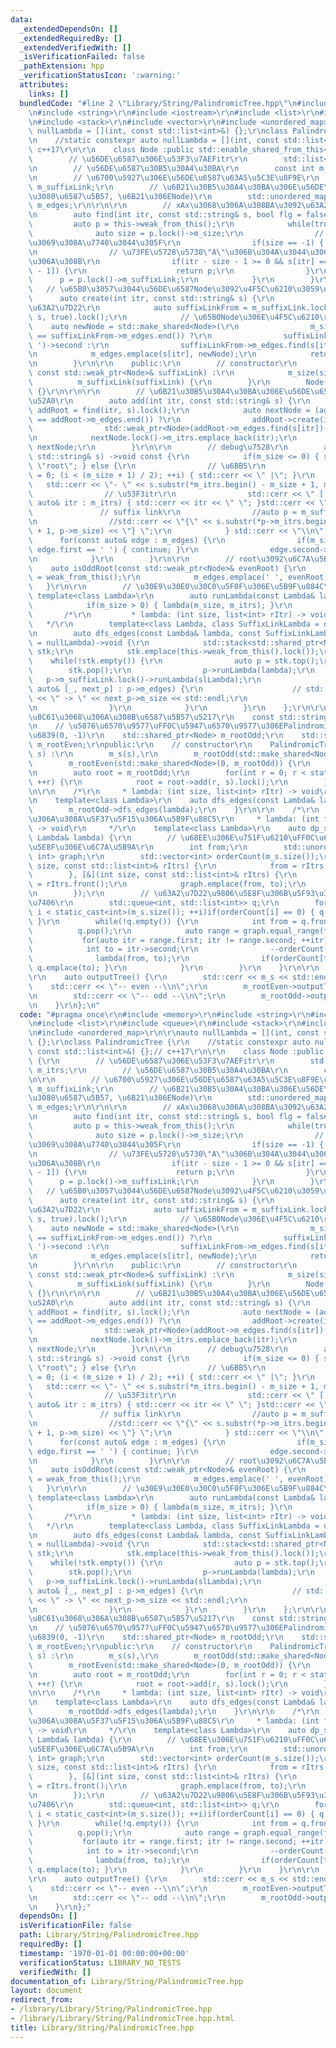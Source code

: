 ```yaml
---
data:
  _extendedDependsOn: []
  _extendedRequiredBy: []
  _extendedVerifiedWith: []
  _isVerificationFailed: false
  _pathExtension: hpp
  _verificationStatusIcon: ':warning:'
  attributes:
    links: []
  bundledCode: "#line 2 \"Library/String/PalindromicTree.hpp\"\n#include <memory>\r\
    \n#include <string>\r\n#include <iostream>\r\n#include <list>\r\n#include <queue>\r\
    \n#include <stack>\r\n#include <vector>\r\n#include <unordered_map>\r\n\r\nauto\
    \ nullLambda = [](int, const std::list<int>&) {};\r\nclass PalindromicTree {\r\
    \n    //static constexpr auto nullLambda = [](int, const std::list<int>&) {};//\
    \ c++17\r\n\r\n    class Node :public std::enable_shared_from_this<Node> {\r\n\
    \        // \u56DE\u6587\u306E\u53F3\u7AEFitr\r\n        std::list<int> m_itrs;\r\
    \n        // \u56DE\u6587\u30B5\u30A4\u30BA\r\n        const int m_size;\r\n\r\
    \n        // \u6700\u5927\u306E\u56DE\u6587\u63A5\u5C3E\u8F9E\r\n        std::weak_ptr<Node>\
    \ m_suffixLink;\r\n        // \u6B21\u30B5\u30A4\u30BA\u306E\u56DE\u6587(\u56F2\
    \u3080\u6587\u5B57, \u6B21\u306ENode)\r\n        std::unordered_map<char, std::shared_ptr<Node>>\
    \ m_edges;\r\n\r\n\r\n        // xAx\u3068\u306A\u308BA\u3092\u63A2\u3059(x=str[itr])\r\
    \n        auto find(int itr, const std::string& s, bool flg = false) {\r\n   \
    \         auto p = this->weak_from_this();\r\n            while(true) {\r\n  \
    \              auto size = p.lock()->m_size;\r\n                // root\u306B\u305F\
    \u3069\u308A\u7740\u3044\u305F\r\n                if(size == -1) { return p; }\r\
    \n                // \u73FE\u5728\u5730\"A\"\u306B\u304A\u3044\u3066\"xAx\"\u3068\
    \u306A\u308B\r\n                if(itr - size - 1 >= 0 && s[itr] == s[itr - size\
    \ - 1]) {\r\n                    return p;\r\n                }\r\n          \
    \      p = p.lock()->m_suffixLink;\r\n            }\r\n        }\r\n\r\n     \
    \   // \u65B0\u3057\u3044\u56DE\u6587Node\u3092\u4F5C\u6210\u3059\u308B\r\n  \
    \      auto create(int itr, const std::string& s) {\r\n            // suffixLink\u306E\
    \u63A2\u7D22\r\n            auto suffixLinkFrom = m_suffixLink.lock()/*->m_suffixLink.lock()*/->find(itr,\
    \ s, true).lock();\r\n            // \u65B0Node\u306E\u4F5C\u6210\r\n        \
    \    auto newNode = std::make_shared<Node>(\r\n                m_size + 2, (suffixLinkFrom->m_edges.find(s[itr])\
    \ == suffixLinkFrom->m_edges.end()) ?\r\n                suffixLinkFrom->m_edges.find('\
    \ ')->second :\r\n                suffixLinkFrom->m_edges.find(s[itr])->second);\r\
    \n            m_edges.emplace(s[itr], newNode);\r\n            return std::weak_ptr<Node>(newNode);\r\
    \n        }\r\n\r\n    public:\r\n        // constructor\r\n        Node(int size,\
    \ const std::weak_ptr<Node>& suffixLink) :\r\n            m_size(size),\r\n  \
    \          m_suffixLink(suffixLink) {\r\n        }\r\n        Node() :m_size(-1)\
    \ {}\r\n\r\n\r\n        // \u6B21\u30B5\u30A4\u30BA\u306E\u56DE\u6587\u3092\u8FFD\
    \u52A0\r\n        auto add(int itr, const std::string& s) {\r\n            auto\
    \ addRoot = find(itr, s).lock();\r\n            auto nextNode = (addRoot->m_edges.find(s[itr])\
    \ == addRoot->m_edges.end()) ?\r\n                addRoot->create(itr, s) :\r\n\
    \                std::weak_ptr<Node>(addRoot->m_edges.find(s[itr])->second);\r\
    \n            nextNode.lock()->m_itrs.emplace_back(itr);\r\n            return\
    \ nextNode;\r\n        }\r\n\r\n        // debug\u7528\r\n        auto outputTree(const\
    \ std::string& s) ->void const {\r\n            if(m_size <= 0) { std::cerr <<\
    \ \"root\"; } else {\r\n                // \u6BB5\r\n                for(int i\
    \ = 0; (i < (m_size + 1) / 2); ++i) { std::cerr << \" |\"; }\r\n             \
    \   std::cerr << \"- \" << s.substr(*m_itrs.begin() - m_size + 1, m_size);\r\n\
    \                // \u53F3itr\r\n                std::cerr << \" [ \"; for(const\
    \ auto& itr : m_itrs) { std::cerr << itr << \" \"; }std::cerr << \"] \";\r\n \
    \               // suffix link\r\n                //auto p = m_suffixLink.lock();\r\
    \n                //std::cerr << \"{\" << s.substr(*p->m_itrs.begin() - p->m_size\
    \ + 1, p->m_size) << \"} \";\r\n            } std::cerr << \"\\n\";\r\n      \
    \      for(const auto& edge : m_edges) {\r\n                if(m_size == -1 &&\
    \ edge.first == ' ') { continue; }\r\n                edge.second->outputTree(s);\r\
    \n            }\r\n        }\r\n\r\n        // root\u3092\u6C7A\u5B9A\r\n    \
    \    auto isOddRoot(const std::weak_ptr<Node>& evenRoot) {\r\n            m_suffixLink\
    \ = weak_from_this();\r\n            m_edges.emplace(' ', evenRoot);\r\n     \
    \   }\r\n\r\n        // \u30E9\u30E0\u30C0\u5F0F\u306E\u5B9F\u884C\r\n       \
    \ template<class Lambda>\r\n        auto runLambda(const Lambda& lambda) {\r\n\
    \            if(m_size > 0) { lambda(m_size, m_itrs); }\r\n        }\r\n\r\n \
    \       /*\r\n         * lambda: (int size, list<int> rItr) -> void\r\n      \
    \   */\r\n        template<class Lambda, class SuffixLinkLambda = decltype(nullLambda)>\r\
    \n        auto dfs_edges(const Lambda& lambda, const SuffixLinkLambda& slLambda\
    \ = nullLambda)->void {\r\n            std::stack<std::shared_ptr<Node>, std::vector<std::shared_ptr<Node>>>\
    \ stk;\r\n            stk.emplace(this->weak_from_this().lock());\r\n        \
    \    while(!stk.empty()) {\r\n                auto p = stk.top();\r\n        \
    \        stk.pop();\r\n                p->runLambda(lambda);\r\n             \
    \   p->m_suffixLink.lock()->runLambda(slLambda);\r\n                for(const\
    \ auto& [_, next_p] : p->m_edges) {\r\n                    // std::cerr << p->m_size\
    \ << \" -> \" << next_p->m_size << std::endl;\r\n                    stk.emplace(next_p);\r\
    \n                }\r\n            }\r\n        }\r\n    };\r\n\r\n    // \u5BFE\
    \u8C61\u3068\u306A\u308B\u6587\u5B57\u5217\r\n    const std::string m_s;\r\n\r\
    \n    // \u5076\u6570\u9577\uFF0C\u5947\u6570\u9577\u306EPalindromicTree\u306E\
    \u6839(0, -1)\r\n    std::shared_ptr<Node> m_rootOdd;\r\n    std::shared_ptr<Node>\
    \ m_rootEven;\r\npublic:\r\n    // constructor\r\n    PalindromicTree(const std::string&\
    \ s) :\r\n        m_s(s),\r\n        m_rootOdd(std::make_shared<Node>()),\r\n\
    \        m_rootEven(std::make_shared<Node>(0, m_rootOdd)) {\r\n        m_rootOdd->isOddRoot(m_rootEven);\r\
    \n        auto root = m_rootOdd;\r\n        for(int r = 0; r < static_cast<int>(s.size());\
    \ ++r) {\r\n            root = root->add(r, s).lock();\r\n        }\r\n    }\r\
    \n\r\n    /*\r\n     * lambda: (int size, list<int> rItr) -> void\r\n     */\r\
    \n    template<class Lambda>\r\n    auto dfs_edges(const Lambda& lambda) {\r\n\
    \        m_rootOdd->dfs_edges(lambda);\r\n    }\r\n\r\n    /*\r\n     * \u304B\
    \u306A\u308A\u5F37\u5F15\u306A\u5B9F\u88C5\r\n     * lambda: (int from, int to)\
    \ -> void\r\n     */\r\n    template<class Lambda>\r\n    auto dp_suffixLink(const\
    \ Lambda& lambda) {\r\n        // \u68EE\u306E\u751F\u6210\uFF0C\u63A2\u7D22\u9806\
    \u5E8F\u306E\u6C7A\u5B9A\r\n        int from;\r\n        std::unordered_map<int,\
    \ int> graph;\r\n        std::vector<int> orderCount(m_s.size());\r\n        m_rootOdd->dfs_edges([&](int\
    \ size, const std::list<int>& rItrs) {\r\n            from = rItrs.front();\r\n\
    \        }, [&](int size, const std::list<int>& rItrs) {\r\n            int to\
    \ = rItrs.front();\r\n            graph.emplace(from, to);\r\n            ++orderCount[to];\r\
    \n        });\r\n        // \u63A2\u7D22\u9806\u5E8F\u306B\u5F93\u3063\u3066\u51E6\
    \u7406\r\n        std::queue<int, std::list<int>> q;\r\n        for(int i = 0;\
    \ i < static_cast<int>(m_s.size()); ++i)if(orderCount[i] == 0) { q.emplace(i);\
    \ }\r\n        while(!q.empty()) {\r\n            int from = q.front();\r\n  \
    \          q.pop();\r\n            auto range = graph.equal_range(from);\r\n \
    \           for(auto itr = range.first; itr != range.second; ++itr) {\r\n    \
    \            int to = itr->second;\r\n                --orderCount[to];\r\n  \
    \              lambda(from, to);\r\n                if(orderCount[to] == 0) {\
    \ q.emplace(to); }\r\n            }\r\n        }\r\n    }\r\n\r\n    // debug\u7528\
    \r\n    auto outputTree() {\r\n        std::cerr << m_s << std::endl;\r\n    \
    \    std::cerr << \"-- even --\\n\";\r\n        m_rootEven->outputTree(m_s);\r\
    \n        std::cerr << \"-- odd --\\n\";\r\n        m_rootOdd->outputTree(m_s);\r\
    \n    }\r\n};\n"
  code: "#pragma once\r\n#include <memory>\r\n#include <string>\r\n#include <iostream>\r\
    \n#include <list>\r\n#include <queue>\r\n#include <stack>\r\n#include <vector>\r\
    \n#include <unordered_map>\r\n\r\nauto nullLambda = [](int, const std::list<int>&)\
    \ {};\r\nclass PalindromicTree {\r\n    //static constexpr auto nullLambda = [](int,\
    \ const std::list<int>&) {};// c++17\r\n\r\n    class Node :public std::enable_shared_from_this<Node>\
    \ {\r\n        // \u56DE\u6587\u306E\u53F3\u7AEFitr\r\n        std::list<int>\
    \ m_itrs;\r\n        // \u56DE\u6587\u30B5\u30A4\u30BA\r\n        const int m_size;\r\
    \n\r\n        // \u6700\u5927\u306E\u56DE\u6587\u63A5\u5C3E\u8F9E\r\n        std::weak_ptr<Node>\
    \ m_suffixLink;\r\n        // \u6B21\u30B5\u30A4\u30BA\u306E\u56DE\u6587(\u56F2\
    \u3080\u6587\u5B57, \u6B21\u306ENode)\r\n        std::unordered_map<char, std::shared_ptr<Node>>\
    \ m_edges;\r\n\r\n\r\n        // xAx\u3068\u306A\u308BA\u3092\u63A2\u3059(x=str[itr])\r\
    \n        auto find(int itr, const std::string& s, bool flg = false) {\r\n   \
    \         auto p = this->weak_from_this();\r\n            while(true) {\r\n  \
    \              auto size = p.lock()->m_size;\r\n                // root\u306B\u305F\
    \u3069\u308A\u7740\u3044\u305F\r\n                if(size == -1) { return p; }\r\
    \n                // \u73FE\u5728\u5730\"A\"\u306B\u304A\u3044\u3066\"xAx\"\u3068\
    \u306A\u308B\r\n                if(itr - size - 1 >= 0 && s[itr] == s[itr - size\
    \ - 1]) {\r\n                    return p;\r\n                }\r\n          \
    \      p = p.lock()->m_suffixLink;\r\n            }\r\n        }\r\n\r\n     \
    \   // \u65B0\u3057\u3044\u56DE\u6587Node\u3092\u4F5C\u6210\u3059\u308B\r\n  \
    \      auto create(int itr, const std::string& s) {\r\n            // suffixLink\u306E\
    \u63A2\u7D22\r\n            auto suffixLinkFrom = m_suffixLink.lock()/*->m_suffixLink.lock()*/->find(itr,\
    \ s, true).lock();\r\n            // \u65B0Node\u306E\u4F5C\u6210\r\n        \
    \    auto newNode = std::make_shared<Node>(\r\n                m_size + 2, (suffixLinkFrom->m_edges.find(s[itr])\
    \ == suffixLinkFrom->m_edges.end()) ?\r\n                suffixLinkFrom->m_edges.find('\
    \ ')->second :\r\n                suffixLinkFrom->m_edges.find(s[itr])->second);\r\
    \n            m_edges.emplace(s[itr], newNode);\r\n            return std::weak_ptr<Node>(newNode);\r\
    \n        }\r\n\r\n    public:\r\n        // constructor\r\n        Node(int size,\
    \ const std::weak_ptr<Node>& suffixLink) :\r\n            m_size(size),\r\n  \
    \          m_suffixLink(suffixLink) {\r\n        }\r\n        Node() :m_size(-1)\
    \ {}\r\n\r\n\r\n        // \u6B21\u30B5\u30A4\u30BA\u306E\u56DE\u6587\u3092\u8FFD\
    \u52A0\r\n        auto add(int itr, const std::string& s) {\r\n            auto\
    \ addRoot = find(itr, s).lock();\r\n            auto nextNode = (addRoot->m_edges.find(s[itr])\
    \ == addRoot->m_edges.end()) ?\r\n                addRoot->create(itr, s) :\r\n\
    \                std::weak_ptr<Node>(addRoot->m_edges.find(s[itr])->second);\r\
    \n            nextNode.lock()->m_itrs.emplace_back(itr);\r\n            return\
    \ nextNode;\r\n        }\r\n\r\n        // debug\u7528\r\n        auto outputTree(const\
    \ std::string& s) ->void const {\r\n            if(m_size <= 0) { std::cerr <<\
    \ \"root\"; } else {\r\n                // \u6BB5\r\n                for(int i\
    \ = 0; (i < (m_size + 1) / 2); ++i) { std::cerr << \" |\"; }\r\n             \
    \   std::cerr << \"- \" << s.substr(*m_itrs.begin() - m_size + 1, m_size);\r\n\
    \                // \u53F3itr\r\n                std::cerr << \" [ \"; for(const\
    \ auto& itr : m_itrs) { std::cerr << itr << \" \"; }std::cerr << \"] \";\r\n \
    \               // suffix link\r\n                //auto p = m_suffixLink.lock();\r\
    \n                //std::cerr << \"{\" << s.substr(*p->m_itrs.begin() - p->m_size\
    \ + 1, p->m_size) << \"} \";\r\n            } std::cerr << \"\\n\";\r\n      \
    \      for(const auto& edge : m_edges) {\r\n                if(m_size == -1 &&\
    \ edge.first == ' ') { continue; }\r\n                edge.second->outputTree(s);\r\
    \n            }\r\n        }\r\n\r\n        // root\u3092\u6C7A\u5B9A\r\n    \
    \    auto isOddRoot(const std::weak_ptr<Node>& evenRoot) {\r\n            m_suffixLink\
    \ = weak_from_this();\r\n            m_edges.emplace(' ', evenRoot);\r\n     \
    \   }\r\n\r\n        // \u30E9\u30E0\u30C0\u5F0F\u306E\u5B9F\u884C\r\n       \
    \ template<class Lambda>\r\n        auto runLambda(const Lambda& lambda) {\r\n\
    \            if(m_size > 0) { lambda(m_size, m_itrs); }\r\n        }\r\n\r\n \
    \       /*\r\n         * lambda: (int size, list<int> rItr) -> void\r\n      \
    \   */\r\n        template<class Lambda, class SuffixLinkLambda = decltype(nullLambda)>\r\
    \n        auto dfs_edges(const Lambda& lambda, const SuffixLinkLambda& slLambda\
    \ = nullLambda)->void {\r\n            std::stack<std::shared_ptr<Node>, std::vector<std::shared_ptr<Node>>>\
    \ stk;\r\n            stk.emplace(this->weak_from_this().lock());\r\n        \
    \    while(!stk.empty()) {\r\n                auto p = stk.top();\r\n        \
    \        stk.pop();\r\n                p->runLambda(lambda);\r\n             \
    \   p->m_suffixLink.lock()->runLambda(slLambda);\r\n                for(const\
    \ auto& [_, next_p] : p->m_edges) {\r\n                    // std::cerr << p->m_size\
    \ << \" -> \" << next_p->m_size << std::endl;\r\n                    stk.emplace(next_p);\r\
    \n                }\r\n            }\r\n        }\r\n    };\r\n\r\n    // \u5BFE\
    \u8C61\u3068\u306A\u308B\u6587\u5B57\u5217\r\n    const std::string m_s;\r\n\r\
    \n    // \u5076\u6570\u9577\uFF0C\u5947\u6570\u9577\u306EPalindromicTree\u306E\
    \u6839(0, -1)\r\n    std::shared_ptr<Node> m_rootOdd;\r\n    std::shared_ptr<Node>\
    \ m_rootEven;\r\npublic:\r\n    // constructor\r\n    PalindromicTree(const std::string&\
    \ s) :\r\n        m_s(s),\r\n        m_rootOdd(std::make_shared<Node>()),\r\n\
    \        m_rootEven(std::make_shared<Node>(0, m_rootOdd)) {\r\n        m_rootOdd->isOddRoot(m_rootEven);\r\
    \n        auto root = m_rootOdd;\r\n        for(int r = 0; r < static_cast<int>(s.size());\
    \ ++r) {\r\n            root = root->add(r, s).lock();\r\n        }\r\n    }\r\
    \n\r\n    /*\r\n     * lambda: (int size, list<int> rItr) -> void\r\n     */\r\
    \n    template<class Lambda>\r\n    auto dfs_edges(const Lambda& lambda) {\r\n\
    \        m_rootOdd->dfs_edges(lambda);\r\n    }\r\n\r\n    /*\r\n     * \u304B\
    \u306A\u308A\u5F37\u5F15\u306A\u5B9F\u88C5\r\n     * lambda: (int from, int to)\
    \ -> void\r\n     */\r\n    template<class Lambda>\r\n    auto dp_suffixLink(const\
    \ Lambda& lambda) {\r\n        // \u68EE\u306E\u751F\u6210\uFF0C\u63A2\u7D22\u9806\
    \u5E8F\u306E\u6C7A\u5B9A\r\n        int from;\r\n        std::unordered_map<int,\
    \ int> graph;\r\n        std::vector<int> orderCount(m_s.size());\r\n        m_rootOdd->dfs_edges([&](int\
    \ size, const std::list<int>& rItrs) {\r\n            from = rItrs.front();\r\n\
    \        }, [&](int size, const std::list<int>& rItrs) {\r\n            int to\
    \ = rItrs.front();\r\n            graph.emplace(from, to);\r\n            ++orderCount[to];\r\
    \n        });\r\n        // \u63A2\u7D22\u9806\u5E8F\u306B\u5F93\u3063\u3066\u51E6\
    \u7406\r\n        std::queue<int, std::list<int>> q;\r\n        for(int i = 0;\
    \ i < static_cast<int>(m_s.size()); ++i)if(orderCount[i] == 0) { q.emplace(i);\
    \ }\r\n        while(!q.empty()) {\r\n            int from = q.front();\r\n  \
    \          q.pop();\r\n            auto range = graph.equal_range(from);\r\n \
    \           for(auto itr = range.first; itr != range.second; ++itr) {\r\n    \
    \            int to = itr->second;\r\n                --orderCount[to];\r\n  \
    \              lambda(from, to);\r\n                if(orderCount[to] == 0) {\
    \ q.emplace(to); }\r\n            }\r\n        }\r\n    }\r\n\r\n    // debug\u7528\
    \r\n    auto outputTree() {\r\n        std::cerr << m_s << std::endl;\r\n    \
    \    std::cerr << \"-- even --\\n\";\r\n        m_rootEven->outputTree(m_s);\r\
    \n        std::cerr << \"-- odd --\\n\";\r\n        m_rootOdd->outputTree(m_s);\r\
    \n    }\r\n};"
  dependsOn: []
  isVerificationFile: false
  path: Library/String/PalindromicTree.hpp
  requiredBy: []
  timestamp: '1970-01-01 00:00:00+00:00'
  verificationStatus: LIBRARY_NO_TESTS
  verifiedWith: []
documentation_of: Library/String/PalindromicTree.hpp
layout: document
redirect_from:
- /library/Library/String/PalindromicTree.hpp
- /library/Library/String/PalindromicTree.hpp.html
title: Library/String/PalindromicTree.hpp
---
```

